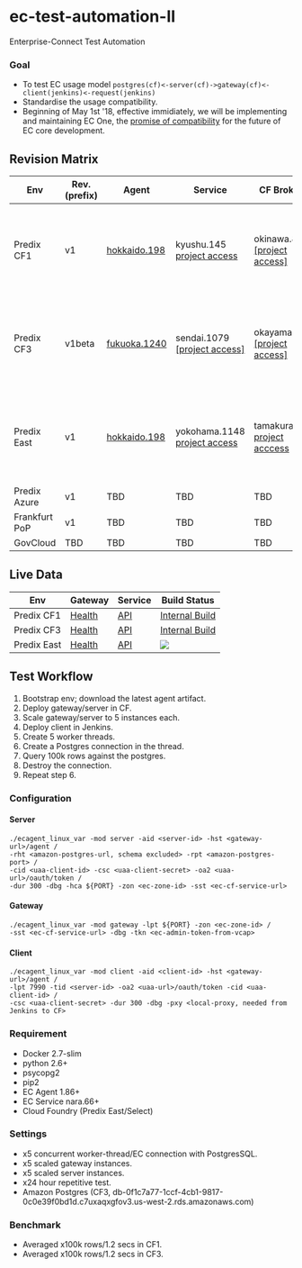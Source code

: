 # ec-test-automation-II
Enterprise-Connect Test Automation

### Goal
- To test EC usage model `postgres(cf)<-server(cf)->gateway(cf)<-client(jenkins)<-request(jenkins)`
- Standardise the usage compatibility.
- Beginning of May 1st '18, effective immidiately, we will be implementing and maintaining EC One, the [promise of compatibility](#) for the future of EC core development.

## Revision Matrix
Env | Rev. (prefix) | Agent | Service | CF Broker | SDK/Plugins | Tools
--- | --- | --- | --- | --- | --- | ---
Predix CF1 | v1 | [hokkaido.198](https://github.build.ge.com/Enterprise-Connect/ec-sdk/archive/v1.hokkaido.198.zip) | kyushu.145 [project access](https://github.build.ge.com/Enterprise-Connect/ec-service/tree/v1.kyushu.145) | okinawa.8 [[project access]](https://github.build.ge.com/Enterprise-Connect/ec-predix-service-broker/tree/v1.okinawa.8) | [v1.hokkaido.198](https://github.build.ge.com/Enterprise-Connect/ec-sdk/tree/v1.hokkaido.198/plugins) | [Blue-Green Upgrade Step1](http://10.227.87.157/jenkins/blue/organizations/jenkins/%E3%82%A4%E3%82%B7%20(EC)%2FAutomation%2FUpdate%2FEC%20Service%20Update%20Step%201%20(CF1)/activity) [Blue-Green Upgrade Step2](http://10.227.87.157/jenkins/blue/organizations/jenkins/%E3%82%A4%E3%82%B7%20(EC)%2FAutomation%2FUpdate%2FEC%20Service%20Update%20Step%202%20(CF1)/activity)
Predix CF3 | v1beta | [fukuoka.1240](https://github.build.ge.com/Enterprise-Connect/ec-sdk/archive/v1beta.fukuoka.1240.zip) | sendai.1079 [[project access]](https://github.build.ge.com/Enterprise-Connect/ec-service/tree/v1beta.sendai.1079) | okayama.49 [[project access]](https://github.build.ge.com/Enterprise-Connect/ec-predix-service-broker/tree/v1beta.okayama.49) | [v1beta.fukuoka.1240](https://github.build.ge.com/Enterprise-Connect/ec-sdk/tree/v1beta.fukuoka.1240/plugins) | [Blue-Green Upgrade Step1](http://10.227.87.157/jenkins/blue/organizations/jenkins/%E3%82%A4%E3%82%B7%20(EC)%2FAutomation%2FUpdate%2FEC%20Service%20Update%20Step%201%20(CF3)/activity) [Blue-Green Upgrade Step2](http://10.227.87.157/jenkins/blue/organizations/jenkins/%E3%82%A4%E3%82%B7%20(EC)%2FAutomation%2FUpdate%2FEC%20Service%20Update%20Step%202%20(CF3)/activity)
Predix East | v1 | [hokkaido.198](https://github.build.ge.com/Enterprise-Connect/ec-sdk/archive/v1.hokkaido.198.zip) | yokohama.1148 [project access](https://github.build.ge.com/Enterprise-Connect/ec-service/tree/v1.yokohama.1148) | tamakura.10 [project acccess](https://github.build.ge.com/Enterprise-Connect/ec-predix-service-broker/tree/v1.tamakura.10) | [v1.hokkaido.198](https://github.build.ge.com/Enterprise-Connect/ec-sdk/tree/v1.hokkaido.198/plugins) | [Blue-Green Upgrade Step1](https://i.ci.build.ge.com/rtc5ryln/ci/blue/organizations/jenkins/Enterprise-Connect%2FService%20Update%2FEC%20Service%20Update%20Step%201%20(East)/activity) [Blue-Green Upgrade Step2](https://i.ci.build.ge.com/rtc5ryln/ci/blue/organizations/jenkins/Enterprise-Connect%2FService%20Update%2FEC%20Service%20Update%20Step%202%20(East)/activity)
Predix Azure | v1 | TBD | TBD | TBD
Frankfurt PoP | v1 | TBD | TBD | TBD
GovCloud | TBD | TBD | TBD | TBD

## Live Data
Env | Gateway | Service | Build Status
--- | --- | --- | ---
Predix CF1 | <a href='https://ec-int-test-gateway.run.aws-usw02-dev.ice.predix.io/health'>Health</a> | [API](https://5600f64f-4d64-4af6-9bd1-0939d8880049.run.aws-usw02-pr.ice.predix.io/v1/index/)</a> | [Internal Build](http://10.227.87.157/jenkins/blue/organizations/jenkins/%E3%82%A4%E3%82%B7%20(EC)%2FAutomation%2FQA%2FEC%20Integration%20Test%20(CF1)/activity)
Predix CF3 | [Health](https://ec-int-test-gateway.run.aws-usw02-dev.ice.predix.io/health) | [API](https://e27fc834-28be-4851-9d6a-b7033d568270.run.aws-usw02-dev.ice.predix.io/v1beta/index/) | [Internal Build](http://10.227.87.157/jenkins/blue/organizations/jenkins/%E3%82%A4%E3%82%B7%20(EC)%2FAutomation%2FQA%2FEC%20Integration%20Test%20(CF3)/activity)
Predix East | [Health](https://ec-int-test-gateway.run.aws-usw02-dev.ice.predix.io/health) | [API](https://e27fc834-28be-4851-9d6a-b7033d568270.run.aws-usw02-dev.ice.predix.io/v1beta/index/) | <a href='https://i.ci.build.ge.com/rtc5ryln/ci/blue/organizations/jenkins/Enterprise-Connect%2FEC%20Integration%20Test%20(EAST)/activity'><img src='https://i.ci.build.ge.com/rtc5ryln/ci/buildStatus/icon?job=Enterprise-Connect/EC Integration Test (EAST)'></a>

## Test Workflow
1. Bootstrap env; download the latest agent artifact.
2. Deploy gateway/server in CF.
3. Scale gateway/server to 5 instances each.
4. Deploy client in Jenkins.
5. Create 5 worker threads.
6. Create a Postgres connection in the thread.
7. Query 100k rows against the postgres.
8. Destroy the connection.
9. Repeat step 6.
 
### Configuration
#### Server
```script
./ecagent_linux_var -mod server -aid <server-id> -hst <gateway-url>/agent /
-rht <amazon-postgres-url, schema excluded> -rpt <amazon-postgres-port> /
-cid <uaa-client-id> -csc <uaa-client-secret> -oa2 <uaa-url>/oauth/token /
-dur 300 -dbg -hca ${PORT} -zon <ec-zone-id> -sst <ec-cf-service-url>
```
#### Gateway
```script
./ecagent_linux_var -mod gateway -lpt ${PORT} -zon <ec-zone-id> /
-sst <ec-cf-service-url> -dbg -tkn <ec-admin-token-from-vcap>
```
#### Client
```script
./ecagent_linux_var -mod client -aid <client-id> -hst <gateway-url>/agent /
-lpt 7990 -tid <server-id> -oa2 <uaa-url>/oauth/token -cid <uaa-client-id> /
-csc <uaa-client-secret> -dur 300 -dbg -pxy <local-proxy, needed from Jenkins to CF>
```

### Requirement
- Docker 2.7-slim
- python 2.6+
- psycopg2
- pip2
- EC Agent 1.86+
- EC Service nara.66+
- Cloud Foundry (Predix East/Select)

### Settings
- x5 concurrent worker-thread/EC connection with PostgresSQL.
- x5 scaled gateway instances.
- x5 scaled server instances.
- x24 hour repetitive test.
- Amazon Postgres (CF3, db-0f1c7a77-1ccf-4cb1-9817-0c0e39f0bd1d.c7uxaqxgfov3.us-west-2.rds.amazonaws.com)

### Benchmark
- Averaged x100k rows/1.2 secs in CF1.
- Averaged x100k rows/1.2 secs in CF3.

